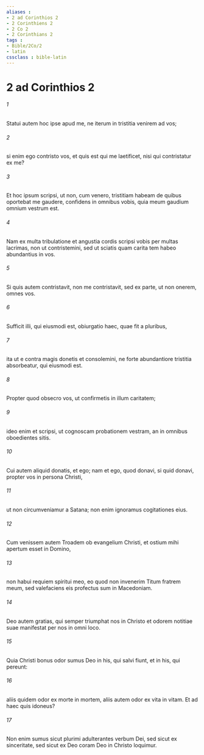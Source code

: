 ```yaml
---
aliases : 
- 2 ad Corinthios 2
- 2 Corinthiens 2
- 2 Co 2
- 2 Corinthians 2
tags : 
- Bible/2Co/2
- latin
cssclass : bible-latin
---
```


# 2 ad Corinthios 2

###### 1
Statui autem hoc ipse apud me, ne iterum in tristitia venirem ad vos; 
###### 2
si enim ego contristo vos, et quis est qui me laetificet, nisi qui contristatur ex me? 
###### 3
Et hoc ipsum scripsi, ut non, cum venero, tristitiam habeam de quibus oportebat me gaudere, confidens in omnibus vobis, quia meum gaudium omnium vestrum est. 
###### 4
Nam ex multa tribulatione et angustia cordis scripsi vobis per multas lacrimas, non ut contristemini, sed ut sciatis quam carita tem habeo abundantius in vos. 
###### 5
Si quis autem contristavit, non me contristavit, sed ex parte, ut non onerem, omnes vos. 
###### 6
Sufficit illi, qui eiusmodi est, obiurgatio haec, quae fit a pluribus, 
###### 7
ita ut e contra magis donetis et consolemini, ne forte abundantiore tristitia absorbeatur, qui eiusmodi est. 
###### 8
Propter quod obsecro vos, ut confirmetis in illum caritatem; 
###### 9
ideo enim et scripsi, ut cognoscam probationem vestram, an in omnibus oboedientes sitis. 
###### 10
Cui autem aliquid donatis, et ego; nam et ego, quod donavi, si quid donavi, propter vos in persona Christi, 
###### 11
ut non circumveniamur a Satana; non enim ignoramus cogitationes eius.
###### 12
Cum venissem autem Troadem ob evangelium Christi, et ostium mihi apertum esset in Domino, 
###### 13
non habui requiem spiritui meo, eo quod non invenerim Titum fratrem meum, sed valefaciens eis profectus sum in Macedoniam. 
###### 14
Deo autem gratias, qui semper triumphat nos in Christo et odorem notitiae suae manifestat per nos in omni loco. 
###### 15
Quia Christi bonus odor sumus Deo in his, qui salvi fiunt, et in his, qui pereunt: 
###### 16
aliis quidem odor ex morte in mortem, aliis autem odor ex vita in vitam. Et ad haec quis idoneus? 
###### 17
Non enim sumus sicut plurimi adulterantes verbum Dei, sed sicut ex sinceritate, sed sicut ex Deo coram Deo in Christo loquimur.

